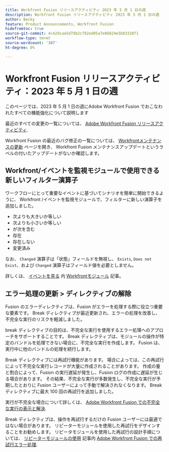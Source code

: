 ```yaml
---
title: Workfront Fusion リリースアクティビティ 2023 年 5 月 1 日の週
description: Workfront Fusion リリースアクティビティ 2023 年 5 月 1 日の週
author: Becky
feature: Product Announcements, Workfront Fusion
hidefromtoc: true
source-git-commit: 4c42dcae5d79b2cf92ed05a7e06824e5b03338f1
workflow-type: tm+mt
source-wordcount: '387'
ht-degree: 0%

---
```


# Workfront Fusion リリースアクティビティ：2023 年 5 月 1 日の週

このページでは、2023 年 5 月 1 日の週にAdobe Workfront Fusion でおこなわれたすべての機能強化について説明します

最近のすべての変更の一覧については、 [Adobe Workfront Fusion リリースアクティビティ](../../../product-announcements/product-releases/fusion-release-activity/fusion-release-activity.md).

Workfront Fusion の最近のバグ修正の一覧については、 [Workfrontメンテナンスの更新](https://experienceleague.adobe.com/docs/workfront-known-issues/releases/current-updates.html) ページを開き、 Workfront Fusion メンテナンスアップデートというラベルの付いたアップデートがないか確認します。

## Workfront/イベントを監視モジュールで使用できる新しいフィルター演算子

ワークフローにとって重要なイベントに基づいてシナリオを簡単に開始できるように、 Workfront /イベントを監視モジュールで、フィルターに新しい演算子を追加しました。

* 次よりも大きいか等しい
* 次よりも小さいか等しい
* が次を含む
* 存在
* 存在しない
* 変更済み

なお、 `Changed` 演算子は「状態」フィールドを無視し、 `Exists`, `Does not Exist`、および `Changed` 演算子はフィールド値を必要としません。

詳しくは、 [イベントを見る](/help/quicksilver/workfront-fusion/apps-and-their-modules/workfront-modules.md#watch-events) 内 [Workfrontモジュール](/help/quicksilver/workfront-fusion/apps-and-their-modules/workfront-modules.md) 記事。

<!--

## Locate and manage locked scenarios

In some cases, a scenario might be temporarily locked by the [!DNL Workfront Fusion] engineering team because the scenario is causing performance or other issues. Now, you can tell which scenario is locked, and unlock it from inside Fusion. 

Previously, there was no visual indication of locked scenarios, and no way for users to unlock them.

>[!IMPORTANT]
>
>Unlocking a scenario manually can cause errors in a scenario's executions. Scenarios will be automatically unlocked 2-4 hours from the time it was locked.

For more information, see [View and manage locked scenarios in Adobe Workfront Fusion](help\quicksilver\workfront-fusion\scenarios\view-and-manage-locked-scenarios.md).

-->

## エラー処理の更新 > ディレクティブの解除

Fusion のエラーディレクティブは、Fusion がエラーを処理する際に役立つ重要な要素です。 Break ディレクティブが最近更新され、エラーの処理を改善し、不完全な実行のリスクを軽減しました。

break ディレクティブの目的は、不完全な実行を使用するエラー処理へのアプローチをサポートすることです。 Break ディレクティブは、モジュールの操作が特定のバンドルを処理できない場合に、不完全な実行を作成します。 Fusion は、実行中に他のバンドルの処理を続行します。

Break ディレクティブには再試行機能があります。 場合によっては、この再試行によって不完全な実行レコードが大量に作成されることがあります。 作成の量と割合によって、Fusion の実行遅延が発生し、Fusion ログの作成に遅延が生じる場合があります。 その結果、不完全な実行が多数発生し、不完全な実行が予期したとおりに Fusion ユーザーによって手動で解決されなくなります。 Break ディレクティブに最大 100 回の再試行を追加しました。

実行が不完全な場合について詳しくは、 [Adobe Workfront Fusion での不完全な実行の表示と解決](/help/quicksilver/workfront-fusion/scenarios/view-and-resolve-incomplete-executions.md).

Break ディレクティブは、操作を再試行するだけの Fusion ユーザーには最適ではない場合があります。 リピーターモジュールを使用した再試行をデザインすることをお勧めします。 リピータモジュールを使用した再試行の設計手順については、 [リピーターモジュールの使用](/help/quicksilver/workfront-fusion/errors/retry.md#use-the-repeater-module) 記事内 [Adobe Workfront Fusion での再試行エラー処理](/help/quicksilver/workfront-fusion/errors/retry.md).

